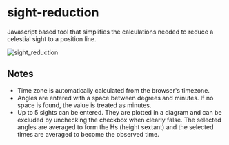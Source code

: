 # sight-reduction
Javascript based tool that simplifies the calculations needed to reduce a celestial sight to a position line.

![sight_reduction](https://user-images.githubusercontent.com/17980560/162634479-ba3c9a66-f288-49e7-bf86-0846e4da001a.PNG)

## Notes
- Time zone is automatically calculated from the browser's timezone.
- Angles are entered with a space between degrees and minutes. If no space is found, the value is treated as minutes.
- Up to 5 sights can be entered. They are plotted in a diagram and can be excluded by unchecking the checkbox when clearly false. The selected angles are averaged to form the Hs (height sextant) and the selected times are averaged to become the observed time.

